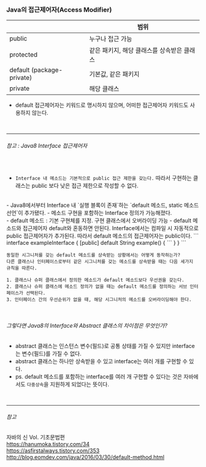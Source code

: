 ### Java의 접근제어자(Access Modifier)  

|  | 범위 |
| --- | --- |
| public | 누구나 접근 가능 |
| protected | 같은 패키지, 해당 클래스를 상속받은 클래스 |
| default (package-private) | 기본값, 같은 패키지 |
| private | 해당 클래스 |

- default 접근제어자는 키워드로 명시하지 않으며, 어떠한 접근제어자 키워드도 사용하지 않는다.  
<br>

* * *

###### 참고 : Java8 Interface 접근제어자  
<br>

- `Interface 내 메소드는 기본적으로 public 접근 제한을 갖는다.` 따라서 구현하는 클래스는 public 보다 낮은 접근 제한으로 작성할 수 없다.  
<br>
- Java8에서부터 Interface 내 `실행 블록이 존재`하는 `default 메소드, static 메소드 선언`이 추가됐다.  
- 메소드 구현을 포함하는 Interface 정의가 가능해졌다.  
<br>
- default 메소드 : 기본 구현체를 지정. 구현 클래스에서 오버라이딩 가능  
- default 메소드와 접근제어자 default와 혼동하면 안된다. Interface에서는 컴파일 시 자동적으로 public 접근제어자가 추가된다.  
따라서 default 메소드의 접근제어자는 public이다.
```
interface exampleInterface {
    [public] default String example() {
     ```
    }
}
```

<br>

```
동일한 시그니처를 갖는 default 메소드를 상속받는 상황에서는 어떻게 동작하는가?
다른 클래스나 인터페이스로부터 같은 시그니처를 갖는 메소드를 상속받을 때는 다음 세가지 규칙을 따른다.

1. 클래스나 슈퍼 클래스에서 정의한 메소드가 default 메소드보다 우선권을 갖는다.
2. 클래스나 슈퍼 클래스에 메소드 정의가 없을 때는 default 메소드를 정의하는 서브 인터페이스가 선택된다.
3. 인터페이스 간의 우선순위가 없을 때, 해당 시그니처의 메소드를 오버라이딩해야 한다.

```

<br>

###### 그렇다면 Java8의 Interface와 Abstract 클래스의 차이점은 무엇인가?  
- abstract 클래스는 인스턴스 변수(필드)로 공통 상태를 가질 수 있지만 interface는 변수(필드)를 가질 수 없다.  
- abstract 클래스는 하나만 상속받을 수 있고 interface는 여러 개를 구현할 수 있다.  
- ps. default 메소드를 포함하는 interface를 여러 개 구현할 수 있다는 것은 자바에서도 `다중상속`을 지원하게 되었다는 뜻이다.  

<br>

* * *

###### 참고  

자바의 신 Vol. 기초문법편  
https://hanumoka.tistory.com/34  
https://asfirstalways.tistory.com/353  
http://blog.eomdev.com/java/2016/03/30/default-method.html  